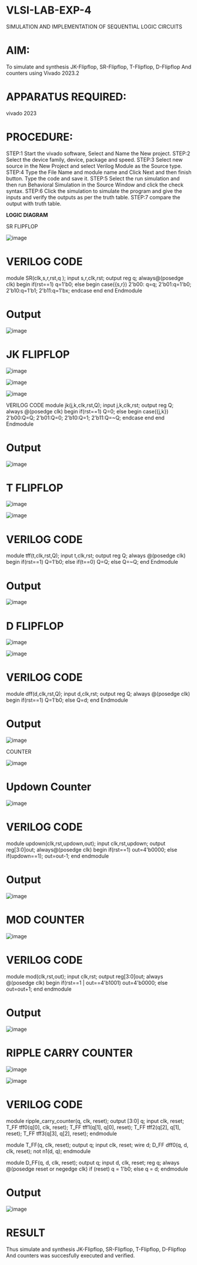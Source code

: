 
# VLSI-LAB-EXP-4
SIMULATION AND IMPLEMENTATION OF SEQUENTIAL LOGIC CIRCUITS

# AIM: 
 To simulate and synthesis JK-Flipflop, SR-Flipflop, T-Flipflop, D-Flipflop
And counters using Vivado 2023.2

# APPARATUS REQUIRED:

vivado 2023

# PROCEDURE:

STEP:1 Start the vivado software, Select and Name the New project.
STEP:2 Select the device family, device, package and speed.
STEP:3 Select new source in the New Project and select Verilog Module as the Source type.
STEP:4 Type the File Name and module name and Click Next and then finish button.
Type the code and save it.
STEP:5 Select the run simulation and then run Behavioral Simulation in the Source Window and click the check syntax.
STEP:6 Click the simulation to simulate the program and give the inputs and verify the outputs as per the truth table.
STEP:7 compare the output with truth table.

**LOGIC DIAGRAM**

SR FLIPFLOP

![image](https://github.com/navaneethans/VLSI-LAB-EXP-4/assets/6987778/77fb7f38-5649-4778-a987-8468df9ea3c3)

# VERILOG CODE
module SR(clk,s,r,rst,q );
input s,r,clk,rst;
output reg q;
always@(posedge clk)
begin
if(rst==1)
q=1'b0;
else
begin
case({s,r})
2'b00: q=q;
2'b01:q=1'b0;
2'b10:q=1'b1;
2'b11:q=1'bx;
endcase
end
end
Endmodule


# Output
![image](https://github.com/priyangi123/VLSI-LAB-EXP-4/assets/165141104/13ae7331-9150-4461-a222-f6f6ab58e356)


# JK FLIPFLOP

![image](https://github.com/priyangi123/VLSI-LAB-EXP-4/assets/165141104/834cae62-7c75-4936-b4a9-e34931ca9c27)


![image](https://github.com/priyangi123/VLSI-LAB-EXP-4/assets/165141104/c5a1ef17-09ca-4864-bb06-a06fb585b2d2)


![image](https://github.com/navaneethans/VLSI-LAB-EXP-4/assets/6987778/1510e030-4ddc-42b1-88ce-d00f6f0dc7e6)

VERILOG CODE
module jk(j,k,clk,rst,Q);
input j,k,clk,rst;
output reg Q;
always @(posedge clk)
begin
if(rst==1)
Q=0;
else
begin
case({j,k})
2'b00:Q=Q;
2'b01:Q=0;
2'b10:Q=1;
2'b11:Q=~Q;
endcase
end
end
Endmodule

# Output
![image](https://github.com/priyangi123/VLSI-LAB-EXP-4/assets/165141104/adfb4971-8b9d-44bd-a708-f3ee67a5c55a)

# T FLIPFLOP

![image](https://github.com/priyangi123/VLSI-LAB-EXP-4/assets/165141104/14ea1615-047f-4916-b9ea-637649d8d925)

![image](https://github.com/navaneethans/VLSI-LAB-EXP-4/assets/6987778/7a020379-efb1-4104-85ee-439d660baa08)

# VERILOG CODE
module tff(t,clk,rst,Q);
input t,clk,rst;
output reg Q;
always @(posedge clk)
begin
if(rst==1)
Q=1'b0;
else if(t==0)
Q=Q;
else
Q=~Q;
end
Endmodule

# Output
![image](https://github.com/priyangi123/VLSI-LAB-EXP-4/assets/165141104/123b9b9f-9cc8-4761-880f-1e780d7e8af8)

# D FLIPFLOP

![image](https://github.com/priyangi123/VLSI-LAB-EXP-4/assets/165141104/c70eaf3c-96ed-48db-a866-59020ff2ce91)

![image](https://github.com/navaneethans/VLSI-LAB-EXP-4/assets/6987778/dda843c5-f0a0-4b51-93a2-eaa4b7fa8aa0)

# VERILOG CODE
module dff(d,clk,rst,Q);
input d,clk,rst;
output reg Q;
always @(posedge clk)
begin
if(rst==1)
Q=1'b0;
else
Q=d;
end
Endmodule

# Output
![image](https://github.com/priyangi123/VLSI-LAB-EXP-4/assets/165141104/4a97b830-d1c7-4746-93f1-a932a58bc03c)

COUNTER

![image](https://github.com/navaneethans/VLSI-LAB-EXP-4/assets/6987778/a1fc5f68-aafb-49a1-93d2-779529f525fa)

# Updown Counter
![image](https://github.com/priyangi123/VLSI-LAB-EXP-4/assets/165141104/0bc45ff9-8d61-4805-a051-bd9bc2e25088)

# VERILOG CODE
module updown(clk,rst,updown,out);
input clk,rst,updown;
output reg[3:0]out;
always@(posedge clk)
begin
if(rst==1)
out=4'b0000;
else if(updown==1);
out=out-1;
end
endmodule

# Output

![image](https://github.com/priyangi123/VLSI-LAB-EXP-4/assets/165141104/6789f805-c995-4c30-9dcf-99c79e948976)

# MOD COUNTER

![image](https://github.com/priyangi123/VLSI-LAB-EXP-4/assets/165141104/ceadd76e-a2a7-4ce4-a113-3730028a95ee)

# VERILOG CODE

module mod(clk,rst,out);
input clk,rst;
output reg[3:0]out;
always @(posedge clk)
begin
if(rst==1 | out==4'b1001)
out=4'b0000;
else
out=out+1;
end
endmodule
# Output

![image](https://github.com/priyangi123/VLSI-LAB-EXP-4/assets/165141104/fbd89778-9bcb-49d6-a09e-3a2bbe66b8e0)

# RIPPLE CARRY COUNTER

![image](https://github.com/priyangi123/VLSI-LAB-EXP-4/assets/165141104/e24a094a-26da-429b-bedf-ec7076b34625)

![image](https://github.com/priyangi123/VLSI-LAB-EXP-4/assets/165141104/4efea111-bc3f-4ccd-93ce-182f195699cf)

# VERILOG CODE

module ripple_carry_counter(q, clk, reset);
output [3:0] q;
input clk, reset;
T_FF tff0(q[0], clk, reset);
T_FF tff1(q[1], q[0], reset);
T_FF tff2(q[2], q[1], reset);
T_FF tff3(q[3], q[2], reset);
endmodule

module T_FF(q, clk, reset);
output q;
input clk, reset;
wire d;
D_FF dff0(q, d, clk, reset);
not n1(d, q); 
endmodule

module D_FF(q, d, clk, reset);
output q;
input d, clk, reset;
reg q;
always @(posedge reset or negedge clk)
if (reset)
q = 1'b0;
else
q = d;
endmodule
   
# Output

![image](https://github.com/priyangi123/VLSI-LAB-EXP-4/assets/165141104/4215e31f-73a4-477a-95a3-f954d3d7d82c)

# RESULT

Thus simulate and synthesis JK-Flipflop, SR-Flipflop, T-Flipflop, D-Flipflop
And counters was succesfully executed and verified.


